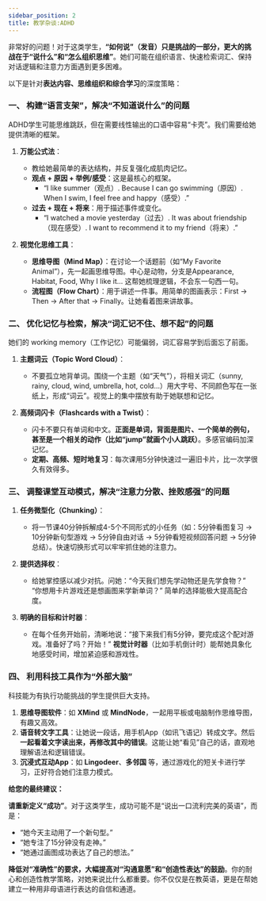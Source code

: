 ```yaml
---
sidebar_position: 2
title: 教学杂谈:ADHD
---
```


非常好的问题！对于这类学生，**“如何说”（发音）只是挑战的一部分，更大的挑战在于“说什么”和“怎么组织思维”**。她们可能在组织语言、快速检索词汇、保持对话逻辑和注意力方面遇到更多困难。

以下是针对**表达内容、思维组织和综合学习**的深度策略：

### **一、 构建“语言支架”，解决“不知道说什么”的问题**

ADHD学生可能思维跳跃，但在需要线性输出的口语中容易“卡壳”。我们需要给她提供清晰的框架。

1.  **万能公式法**：
    *   教给她最简单的表达结构，并反复强化成肌肉记忆。
    *   **观点 + 原因 + 举例/感受**：这是最核心的框架。
        *   “I like summer（观点）. Because I can go swimming（原因）. When I swim, I feel free and happy（感受）.”
    *   **过去 + 现在 + 将来**：用于描述事件或变化。
        *   “I watched a movie yesterday（过去）. It was about friendship（现在感受）. I want to recommend it to my friend（将来）.”

2.  **视觉化思维工具**：
    *   **思维导图（Mind Map）**：在讨论一个话题前（如“My Favorite Animal”），先一起画思维导图。中心是动物，分支是Appearance, Habitat, Food, Why I like it... 这帮她梳理逻辑，不会东一句西一句。
    *   **流程图（Flow Chart）**：用于讲述一件事。用简单的图画表示：First → Then → After that → Finally。让她看着图来讲故事。

### **二、 优化记忆与检索，解决“词汇记不住、想不起”的问题**

她们的 working memory（工作记忆）可能偏弱，词汇容易学到后面忘了前面。

1.  **主题词云（Topic Word Cloud）**：
    *   不要孤立地背单词。围绕一个主题（如“天气”），将相关词汇（sunny, rainy, cloud, wind, umbrella, hot, cold...）用大字号、不同颜色写在一张纸上，形成“词云”。视觉上的集中摆放有助于她联想和记忆。

2.  **高频词闪卡（Flashcards with a Twist）**：
    *   闪卡不要只有单词和中文。**正面是单词，背面是图片、一个简单的例句，甚至是一个相关的动作（比如“jump”就画个小人跳跃）**。多感官编码加深记忆。
    *   **定期、高频、短时地复习**：每次课用5分钟快速过一遍旧卡片，比一次学很久有效得多。

### **三、 调整课堂互动模式，解决“注意力分散、挫败感强”的问题**

1.  **任务微型化（Chunking）**：
    *   将一节课40分钟拆解成4-5个不同形式的小任务（如：5分钟看图复习 -> 10分钟新句型游戏 -> 5分钟自由对话 -> 5分钟看短视频回答问题 -> 5分钟总结）。快速切换形式可以牢牢抓住她的注意力。

2.  **提供选择权**：
    *   给她掌控感以减少对抗。问她：“今天我们想先学动物还是先学食物？” “你想用卡片游戏还是想画图来学新单词？” 简单的选择能极大提高配合度。

3.  **明确的目标和计时器**：
    *   在每个任务开始前，清晰地说：“接下来我们有5分钟，要完成这个配对游戏。准备好了吗？开始！” **视觉计时器**（比如手机倒计时）能帮她具象化地感受时间，增加紧迫感和游戏性。

### **四、 利用科技工具作为“外部大脑”**

科技能为有执行功能挑战的学生提供巨大支持。

1.  **思维导图软件**：如 **XMind** 或 **MindNode**，一起用平板或电脑制作思维导图，有趣又高效。
2.  **语音转文字工具**：让她说一段话，用手机App（如讯飞语记）转成文字。然后**一起看着文字读出来，再修改其中的错误**。这能让她“看见”自己的话，直观地理解语法和逻辑错误。
3.  **沉浸式互动App**：如 **Lingodeer**、**多邻国** 等，通过游戏化的短关卡进行学习，正好符合她们注意力模式。

**给您的最终建议：**

**请重新定义“成功”**。对于这类学生，成功可能不是“说出一口流利完美的英语”，而是：
*   “她今天主动用了一个新句型。”
*   “她专注了15分钟没有走神。”
*   “她通过画图成功表达了自己的想法。”

**降低对“准确性”的要求，大幅提高对“沟通意愿”和“创造性表达”的鼓励**。你的耐心和创造性教学策略，对她来说比什么都重要。你不仅仅是在教英语，更是在帮她建立一种用非母语进行表达的自信和通道。